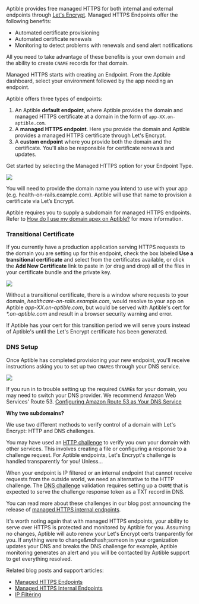 Aptible provides free managed HTTPS for both internal and external endpoints through
[Let's Encrypt](https://letsencrypt.org/).
Managed HTTPS Endpoints offer the following benefits:

  * Automated certificate provisioning
  * Automated certificate renewals
  * Monitoring to detect problems with renewals and send alert notifications

All you need to take advantage of these benefits is your own domain and
the ability to create `CNAME` records for that domain.

Managed HTTPS starts with creating an Endpoint. From the Aptible dashboard,
select your environment followed by the app needing an endpoint.

Aptible offers three types of endpoints:

  1. An Aptible **default endpoint**, where Aptible provides the domain and managed
  HTTPS certificate at a domain in the form of `app-XX.on-aptible.com`.
  2. A **managed HTTPS endpoint**. Here you provide the domain and Aptible provides
  a managed HTTPS certificate through Let's Encrypt.
  3. A **custom endpoint** where you provide both the domain and the certificate.
  You'll also be responsible for certificate renewals and updates.

Get started by selecting the Managed HTTPS option for your Endpoint Type.

<p class="text-center">
  <img class="img-responsive" src="/images/support/topics/enclave/create-new-endpoint.png">
</p>

You will need to provide the domain name you intend to use with your app
(e.g. health-on-rails.example.com). Aptible will use that name to provision a
certificate via Let’s Encrypt.

<p class="doc-note doc-note--warn">
  Aptible requires you to supply a subdomain for managed HTTPS endpoints. Refer to
  <a href="https://www.aptible.com/support/topics/enclave/how-do-i-use-my-domain-apex-on-aptible/">How
    do I use my domain apex on Aptible?</a> for more information.
</p>

### Transitional Certificate

If you currently have a production application serving HTTPS requests to the
domain you are setting up for this endpoint, check the box labeled **Use a
transitional certificate** and select from the certificates available, or
click the **Add New Certificate** link to paste in (or drag and drop) all of the
files in your certificate bundle and the private key.

<p class="text-center">
  <img class="img-responsive" src="/images/support/topics/enclave/transitional-cert.png">
</p>

Without a transitional certificate, there is a window where requests to your
domain, _healthcare-on-rails.example.com_, would resolve to your app on Aptible
_app-XX.on-aptible.com_, but would be served with Aptible's cert for *\*.on-aptible.com*
and result in a browser security warning and error.

If Aptible has your cert for this transition period we will serve yours instead
of Aptible's until the Let's Encrypt certificate has been generated.


### DNS Setup

Once Aptible has completed provisioning your new endpoint, you'll receive
instructions asking you to set up two `CNAME`s through your DNS service.
<p class="text-center">
  <img class="img-responsive" src="/images/support/topics/enclave/provisioned-endpoint.png">
</p>

<p class="doc-note">
  If you run in to trouble setting up the required <code>CNAME</code>s for your
  domain, you may need to switch your DNS provider. We recommend Amazon Web
  Services' Route 53.
  <a href="http://docs.aws.amazon.com/Route53/latest/DeveloperGuide/creating-migrating.html">Configuring
    Amazon Route 53 as Your DNS Service</a>
</p>

**Why two subdomains?**

We use two different methods to verify control of a domain with Let's Encrypt:
HTTP and DNS challenges.

You may have used an [HTTP challenge](https://tools.ietf.org/html/draft-ietf-acme-acme-01#section-7.2)
to verify you own your domain with other services. This involves creating a
file or configuring a response to a challenge request. For Aptible endpoints,
Let's Encrypt's challenge is handled transparently for you! Unless&hellip;

When your endpoint is IP filtered or an internal endpoint that cannot receive
requests from the outside world, we need an alternative to the HTTP challenge.
The [DNS challenge](https://tools.ietf.org/html/draft-ietf-acme-acme-01#section-7.5)
validation requires setting up a `CNAME` that is expected to serve the challenge
response token as a TXT record in DNS.

You can read more about these challenges in our blog post announcing the
release of [managed HTTPS internal endpoints](/blog/managed-https-endpoints-now-support-internal-endpoints/).

It's worth noting again that with managed HTTPS endpoints, your ability to serve
over HTTPS is protected and monitored by Aptible for you. Assuming no changes,
Aptible will auto renew your Let's Encrypt certs tranparently for you. If
anything were to change&mdhash;someon in your organization updates your DNS and
breaks the DNS challenge for example, Aptible monitoring generates an alert and
you will be contacted by Aptible support to get everything resolved.


Related blog posts and support articles:

  * [Managed HTTPS Endpoints](/blog/managed-https/)
  * [Managed HTTPS Internal Endpoints](/blog/managed-https-endpoints-now-support-internal-endpoints/)
  * [IP Filtering](/support/topics/enclave/how-do-i-filter-traffic-to-my-app/)
